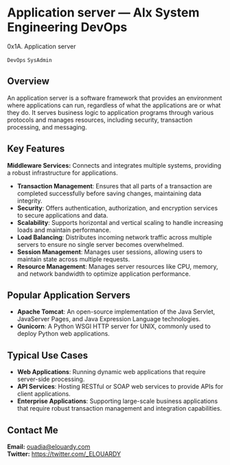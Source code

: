# Application server — Alx System Engineering DevOps
0x1A. Application server



``DevOps``
``SysAdmin``

## Overview
An application server is a software framework that provides an environment where applications can run, regardless of what the applications are or what they do. It serves business logic to application programs through various protocols and manages resources, including security, transaction processing, and messaging.

## Key Features
**Middleware Services:** Connects and integrates multiple systems, providing a robust infrastructure for applications.
- **Transaction Management**: Ensures that all parts of a transaction are completed successfully before saving changes, maintaining data integrity.
- **Security**: Offers authentication, authorization, and encryption services to secure applications and data.
- **Scalability**: Supports horizontal and vertical scaling to handle increasing loads and maintain performance.
- **Load Balancing**: Distributes incoming network traffic across multiple servers to ensure no single server becomes overwhelmed.
- **Session Management**: Manages user sessions, allowing users to maintain state across multiple requests.
- **Resource Management**: Manages server resources like CPU, memory, and network bandwidth to optimize application performance.

## Popular Application Servers
- **Apache Tomcat**: An open-source implementation of the Java Servlet, JavaServer Pages, and Java Expression Language technologies.
- **Gunicorn**: A Python WSGI HTTP server for UNIX, commonly used to deploy Python web applications.

## Typical Use Cases
- **Web Applications**: Running dynamic web applications that require server-side processing.
- **API Services**: Hosting RESTful or SOAP web services to provide APIs for client applications.
- **Enterprise Applications**: Supporting large-scale business applications that require robust transaction management and integration capabilities.

## Contact Me
**Email:** ouadia@elouardy.com \
**Twitter:** https://twitter.com/_ELOUARDY
